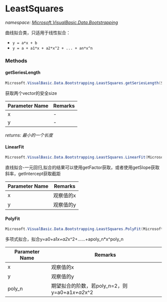﻿# LeastSquares
_namespace: [Microsoft.VisualBasic.Data.Bootstrapping](./index.md)_

曲线拟合类，只适用于线性拟合：
 
 + ``y = a*x + b``
 + ``y = a + a1*x + a2*x^2 + ... + an*x^n``



### Methods

#### getSeriesLength
```csharp
Microsoft.VisualBasic.Data.Bootstrapping.LeastSquares.getSeriesLength(System.Collections.Generic.IEnumerable{System.Double},System.Collections.Generic.IEnumerable{System.Double})
```
获取两个vector的安全size

|Parameter Name|Remarks|
|--------------|-------|
|x|-|
|y|-|


_returns: 最小的一个长度_

#### LinearFit
```csharp
Microsoft.VisualBasic.Data.Bootstrapping.LeastSquares.LinearFit(Microsoft.VisualBasic.Language.List{System.Double},Microsoft.VisualBasic.Language.List{System.Double})
```
直线拟合-一元回归,拟合的结果可以使用getFactor获取，或者使用getSlope获取斜率，getIntercept获取截距

|Parameter Name|Remarks|
|--------------|-------|
|x|观察值的x|
|y|观察值的y|


#### PolyFit
```csharp
Microsoft.VisualBasic.Data.Bootstrapping.LeastSquares.PolyFit(Microsoft.VisualBasic.Language.List{System.Double},Microsoft.VisualBasic.Language.List{System.Double},System.Int32)
```
多项式拟合，拟合y=a0+a1*x+a2*x^2+……+apoly_n*x^poly_n

|Parameter Name|Remarks|
|--------------|-------|
|x|观察值的x|
|y|观察值的y|
|poly_n|期望拟合的阶数，若poly_n=2，则y=a0+a1*x+a2*x^2|



